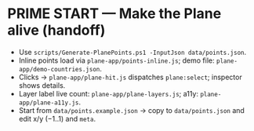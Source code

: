 # PRIME START — Make the Plane alive (handoff)
- Use `scripts/Generate-PlanePoints.ps1 -InputJson data/points.json`.
- Inline points load via `plane-app/points-inline.js`; demo file: `plane-app/demo-countries.json`.
- Clicks → `plane-app/plane-hit.js` dispatches `plane:select`; inspector shows details.
- Layer label live count: `plane-app/plane-layers.js`; a11y: `plane-app/plane-a11y.js`.
- Start from `data/points.example.json` → copy to `data/points.json` and edit x/y (−1..1) and `meta`.
